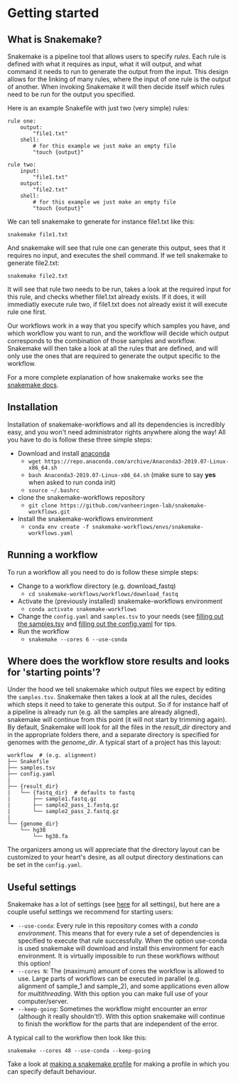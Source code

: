 # Getting started
## What is Snakemake?
Snakemake is a pipeline tool that allows users to specify *rules*. Each rule is defined with what it requires as input, what it will output, and what command it needs to run to generate the output from the input. This design allows for the linking of many rules, where the input of one rule is the output of another. When invoking Snakemake it will then decide itself which rules need to be run for the output you specified. 

Here is an example Snakefile with just two (very simple) rules:
```
rule one:
    output: 
        "file1.txt"
    shell:
        # for this example we just make an empty file
        "touch {output}"

rule two:
    input:
        "file1.txt"
    output: 
        "file2.txt"
    shell:
        # for this example we just make an empty file
        "touch {output}"
```

We can tell snakemake to generate for instance file1.txt like this:

`snakemake file1.txt`

And snakemake will see that rule one can generate this output, sees that it requires no input, and executes the shell command. If we tell snakemake to generate file2.txt:

`snakemake file2.txt`

It will see that rule two needs to be run, takes a look at the required input for this rule, and checks whether file1.txt already exists. If it does, it will immediatly execute rule two, if file1.txt does not already exist it will execute rule one first.

Our workflows work in a way that you specify which samples you have, and which workflow you want to run, and the workflow will decide which output corresponds to the combination of those samples and workflow. Snakemake will then take a look at all the rules that are defined, and will only use the ones that are required to generate the output specific to the workflow.

For a more complete explanation of how snakemake works see the [snakemake docs](https://snakemake.readthedocs.io/).

## Installation
Installation of snakemake-workflows and all its dependencies is incredibly easy, and you won't need administrator rights anywhere along the way! All you have to do is follow these three simple steps:
- Download and install [anaconda](https://www.anaconda.com/)
  - `wget https://repo.anaconda.com/archive/Anaconda3-2019.07-Linux-x86_64.sh`
  - `bash Anaconda3-2019.07-Linux-x86_64.sh` (make sure to say **yes** when asked to run conda init)
  - `source ~/.bashrc`
- clone the snakemake-workflows repository 
  - `git clone https://github.com/vanheeringen-lab/snakemake-workflows.git`
- Install the snakemake-workflows environment 
  - `conda env create -f snakemake-workflows/envs/snakemake-workflows.yaml`

## Running a workflow
To run a workflow all you need to do is follow these simple steps:
- Change to a workflow directory (e.g. download_fastq)
  - `cd snakemake-workflows/workflows/download_fastq`
- Activate the (previously installed) snakemake-workflows environment 
  - `conda activate snakemake-workflows`
- Change the `config.yaml` and `samples.tsv` to your needs (see [filling out the samples.tsv](https://github.com/vanheeringen-lab/snakemake-workflows/wiki/1.1-Filling-out-the-samples.tsv) and [filling out the config.yaml](https://github.com/vanheeringen-lab/snakemake-workflows/wiki/1.2-filling-out-the-config.yaml) for tips.
- Run the workflow
  - `snakemake --cores 6 --use-conda`

## Where does the workflow store results and looks for 'starting points'?
Under the hood we tell snakemake which output files we expect by editing the `samples.tsv`. Snakemake then takes a look at all the rules, decides which steps it need to take to generate this output. So if for instance half of a pipeline is already run (e.g. all the samples are already aligned), snakemake will continue from this point (it will not start by trimming again). By default, Snakemake will look for all the files in the *result_dir* directory and in the appropriate folders there, and a separate directory is specified for genomes with the *genome_dir*. A typical start of a project has this layout:

```
workflow  # (e.g. alignment)
├── Snakefile
├── samples.tsv
├── config.yaml
|
├── {result_dir}
|   └── {fastq_dir}  # defaults to fastq
|       ├── sample1.fastq.gz
|       ├── sample2_pass_1.fastq.gz
|       └── sample2_pass_2.fastq.gz
|
└── {genome_dir}
    └── hg38
        └── hg38.fa
```

The organizers among us will appreciate that the directory layout can be customized to your heart's desire, as all output directory destinations can be set in the `config.yaml`. 

## Useful settings
Snakemake has a lot of settings (see [here](https://snakemake.readthedocs.io/en/stable/executable.html#all-options) for all settings), but here are a couple useful settings we recommend for starting users:
- `--use-conda`: Every rule in this repository comes with a *conda environment*. This means that for every rule a set of dependencies is specified to execute that rule successfully. When the option use-conda is used snakemake will download and install this environment for each environment. It is virtually impossible to run these workflows without this option!
- `--cores N`: The (maximum) amount of cores the workflow is allowed to use. Large parts of workflows can be executed in parallel (e.g. alignment of sample_1 and sample_2), and some applications even allow for *multithreading*. With this option you can make full use of your computer/server.
- `--keep-going`: Sometimes the workflow might encounter an error (although it really shouldn't!). With this option snakemake will continue to finish the workflow for the parts that are independent of the error.   


A typical call to the workflow then look like this:

`snakemake --cores 48 --use-conda --keep-going`

Take a look at [making a snakemake profile](https://github.com/vanheeringen-lab/snakemake-workflows/wiki/1.3-Making-a-snakemake-profile) for making a profile in which you can specify default behaviour.
